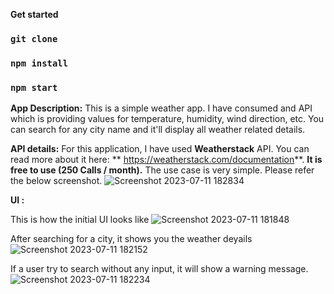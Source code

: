 
**Get started**

### `git clone`
### `npm install`
### `npm start`

**App Description:**
This is a simple weather app.
I have consumed and API which is providing values for temperature, humidity, wind direction, etc.
You can search for any city name and it'll display all weather related details.

**API details:**
For this application, I have used **Weatherstack** API. 
You can read more about it here: ** https://weatherstack.com/documentation**.
**It is free to use (250 Calls / month).** 
The use case is very simple. Please refer the below screenshot.
![Screenshot 2023-07-11 182834](https://github.com/ItsUjj96/weather-forecast-dashboard/assets/77408216/0bff253e-2847-4454-9afa-e0830cf5dc40)

**UI :**

This is how the initial UI looks like
![Screenshot 2023-07-11 181848](https://github.com/ItsUjj96/weather-forecast-dashboard/assets/77408216/d819fffd-289c-4aac-86e2-3172b06c33b3)

After searching for a city, it shows you the weather deyails
![Screenshot 2023-07-11 182152](https://github.com/ItsUjj96/weather-forecast-dashboard/assets/77408216/3ba3e18b-67ca-4bcd-84b9-3589330d4dae)

If a user try to search without any input, it will show a warning message.
![Screenshot 2023-07-11 182234](https://github.com/ItsUjj96/weather-forecast-dashboard/assets/77408216/63df8ed0-c51b-4bbf-ba13-be3a7a3443c4)
